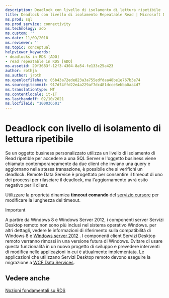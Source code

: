 ```yaml
---
description: Deadlock con livello di isolamento di lettura ripetibile
title: Deadlock con livello di isolamento Repeatable Read | Microsoft Docs
ms.prod: sql
ms.prod_service: connectivity
ms.technology: ado
ms.custom: ''
ms.date: 11/09/2018
ms.reviewer: ''
ms.topic: conceptual
helpviewer_keywords:
- deadlocks in RDS [ADO]
- read repeatable in RDS [ADO]
ms.assetid: 29f3683f-12f3-4304-8a54-fe133c25a423
author: rothja
ms.author: jroth
ms.openlocfilehash: 05b43a72ede823a3a755edfdaa48be1e767b3e74
ms.sourcegitcommit: 917df4ffd22e4a229af7dc481dcce3ebba0aa4d7
ms.translationtype: MT
ms.contentlocale: it-IT
ms.lasthandoff: 02/10/2021
ms.locfileid: "100036501"
---
```

# <a name="deadlocks-with-read-repeatable-isolation-level"></a>Deadlock con livello di isolamento di lettura ripetibile
Se un oggetto business personalizzato utilizza un livello di isolamento di Read ripetible per accedere a una SQL Server e l'oggetto business viene chiamato contemporaneamente da due client che inviano una query e aggiornano nella stessa transazione, è possibile che si verifichi un deadlock. Remote Data Service è progettato per consentire il timeout di uno dei processi per rilasciare il deadlock, ma l'aggiornamento avrà esito negativo per il client.  
  
 Utilizzare la proprietà dinamica **timeout comando** del [servizio cursore](../appendixes/microsoft-cursor-service-for-ole-db-ado-service-component.md) per modificare la lunghezza del timeout.  
  
> [!IMPORTANT]
>  A partire da Windows 8 e Windows Server 2012, i componenti server Servizi Desktop remoto non sono più inclusi nel sistema operativo Windows. per altri dettagli, vedere le informazioni di riferimento sulla compatibilità di Windows 8 e [Windows server 2012](https://www.microsoft.com/download/details.aspx?id=27416) . I componenti client Servizi Desktop remoto verranno rimossi in una versione futura di Windows. Evitare di usare questa funzionalità in un nuovo progetto di sviluppo e prevedere interventi di modifica nelle applicazioni in cui è attualmente implementata. Le applicazioni che utilizzano Servizi Desktop remoto devono eseguire la migrazione a [WCF Data Services](/dotnet/framework/wcf/).  
  
## <a name="see-also"></a>Vedere anche  
 [Nozioni fondamentali su RDS](./rds-fundamentals.md)
